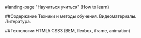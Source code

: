 #landing-page "Научиться учиться" (How to learn)

##Содержание
Техники и методы обучения. Видеоматериалы. Литература.

##Технологии
HTML5 CSS3 (BEM, flexbox, iframe, animation)

